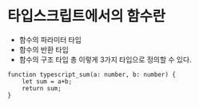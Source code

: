 # 타입스크립트에서의 함수란
- 함수의 파라미터 타입
- 함수의 반환 타입
- 함수의 구조 타입
총 이렇게 3가지 타입으로 정의할 수 있다.

```
function typescript_sum(a: number, b: number) {
    let sum = a+b;
    return sum;
}
```